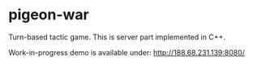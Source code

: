 # pigeon-war
Turn-based tactic game. This is server part implemented in C++.

Work-in-progress demo is available under: http://188.68.231.139:8080/

